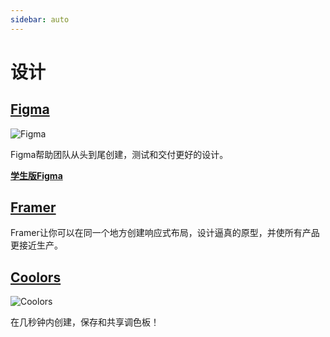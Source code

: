 ```yaml
---
sidebar: auto
---
```


# 设计

## [Figma](https://www.figma.com/)

![Figma](./figma.png)

Figma帮助团队从头到尾创建，测试和交付更好的设计。

[__学生版Figma__](https://www.figma.com/education/)

## [Framer]()

Framer让你可以在同一个地方创建响应式布局，设计逼真的原型，并使所有产品更接近生产。

## [Coolors](https://coolors.co/)

![Coolors](./coolors.png)

在几秒钟内创建，保存和共享调色板！

